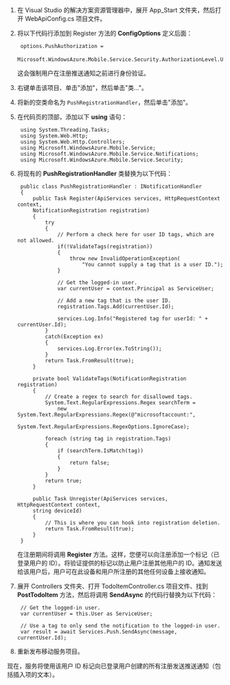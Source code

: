 
1. 在 Visual Studio 的解决方案资源管理器中，展开 App_Start 文件夹，然后打开 WebApiConfig.cs 项目文件。

2. 将以下代码行添加到 Register 方法的 **ConfigOptions** 定义后面：

        options.PushAuthorization = 
            Microsoft.WindowsAzure.Mobile.Service.Security.AuthorizationLevel.User；
 
	这会强制用户在注册推送通知之前进行身份验证。 

2. 右键单击该项目、单击"添加"，然后单击"类..."。

3. 将新的空类命名为  `PushRegistrationHandler`，然后单击"添加"。

4. 在代码页的顶部，添加以下 **using** 语句：

		using System.Threading.Tasks; 
		using System.Web.Http; 
		using System.Web.Http.Controllers; 
		using Microsoft.WindowsAzure.Mobile.Service; 
		using Microsoft.WindowsAzure.Mobile.Service.Notifications; 
		using Microsoft.WindowsAzure.Mobile.Service.Security; 

5. 将现有的 **PushRegistrationHandler** 类替换为以下代码：
 
	    public class PushRegistrationHandler : INotificationHandler
	    {
	        public Task Register(ApiServices services, HttpRequestContext context,
            NotificationRegistration registration)
        	{
            	try
            	{
                	// Perform a check here for user ID tags, which are not allowed.
                	if(!ValidateTags(registration))
                	{
                    	throw new InvalidOperationException(
                        	"You cannot supply a tag that is a user ID.");                    
                	}

                	// Get the logged-in user.
                	var currentUser = context.Principal as ServiceUser;

                	// Add a new tag that is the user ID.
                	registration.Tags.Add(currentUser.Id);

                	services.Log.Info("Registered tag for userId: " + currentUser.Id);
            	}
            	catch(Exception ex)
            	{
                	services.Log.Error(ex.ToString());
            	}
                return Task.FromResult(true);
        	}

        	private bool ValidateTags(NotificationRegistration registration)
        	{
            	// Create a regex to search for disallowed tags.
            	System.Text.RegularExpressions.Regex searchTerm =
            		new System.Text.RegularExpressions.Regex(@"microsoftaccount:",
                	System.Text.RegularExpressions.RegexOptions.IgnoreCase);

            	foreach (string tag in registration.Tags)
            	{
                	if (searchTerm.IsMatch(tag))
                	{
                    	return false;
                	}
            	}
            	return true;
        	}
	
        	public Task Unregister(ApiServices services, HttpRequestContext context, 
            string deviceId)
        	{
            	// This is where you can hook into registration deletion.
            	return Task.FromResult(true);
        	}
    	}

	在注册期间将调用 **Register** 方法。这样，您便可以向注册添加一个标记（已登录用户的 ID）。将验证提供的标记以防止用户注册其他用户的 ID。通知发送给该用户后，用户可在此设备和用户所注册的其他任何设备上接收通知。 

6. 展开 Controllers 文件夹、打开 TodoItemController.cs 项目文件、找到 **PostTodoItem** 方法，然后将调用 **SendAsync** 的代码行替换为以下代码：

        // Get the logged-in user.
		var currentUser = this.User as ServiceUser;
		
		// Use a tag to only send the notification to the logged-in user.
        var result = await Services.Push.SendAsync(message, currentUser.Id);

7. 重新发布移动服务项目。

现在，服务将使用该用户 ID 标记向已登录用户创建的所有注册发送推送通知（包括插入项的文本）。
 
